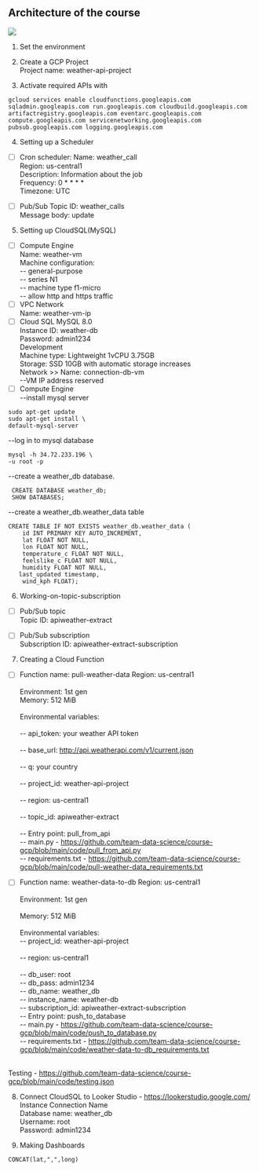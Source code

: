 ## Architecture of the course
<img src="https://github.com/team-data-science/course-gcp/blob/main/images/Architecture.png">


1. Set the environment
   
2. Create a GCP Project
<br/>Project name: weather-api-project

3. Activate required APIs with
```
gcloud services enable cloudfunctions.googleapis.com sqladmin.googleapis.com run.googleapis.com cloudbuild.googleapis.com artifactregistry.googleapis.com eventarc.googleapis.com compute.googleapis.com servicenetworking.googleapis.com pubsub.googleapis.com logging.googleapis.com
```
4. Setting up a Scheduler
- [ ] Cron scheduler:
Name: weather_call<br/> 
Region: us-central1<br/> 
Description: Information about the job<br/> 
Frequency: 0 * * * *<br/> 
Timezone: UTC<br/> 

- [ ] Pub/Sub
Topic ID: weather_calls<br/>
Message body: update<br/>

5. Setting up CloudSQL(MySQL)
- [ ] Compute Engine  
Name: weather-vm<br/>
Machine configuration:<br/>
  -- general-purpose<br/>
  -- series N1<br/>
  -- machine type f1-micro<br/>
  -- allow http and https traffic<br/>
 - [ ] VPC Network  
Name: weather-vm-ip<br/>
 - [ ] Cloud SQL
MySQL 8.0<br/>
Instance ID: weather-db<br/>
Password: admin1234<br/>
Development<br/>
Machine type: Lightweight 1vCPU 3.75GB<br/>
Storage: SSD 10GB with automatic storage increases<br/>
Network >> Name: connection-db-vm<br/>
--VM IP address reserved<br/>
- [ ] Compute Engine  
--install mysql server<br/>
```
sudo apt-get update
sudo apt-get install \
default-mysql-server
```
--log in to mysql database<br/>
```
mysql -h 34.72.233.196 \
-u root -p
```
--create a weather_db database.<br/>
```
 CREATE DATABASE weather_db;
 SHOW DATABASES; 
```
--create a weather_db.weather_data table<br/>
```
CREATE TABLE IF NOT EXISTS weather_db.weather_data (
  	id INT PRIMARY KEY AUTO_INCREMENT,
  	lat FLOAT NOT NULL,
  	lon FLOAT NOT NULL,
  	temperature_c FLOAT NOT NULL,
  	feelslike_c FLOAT NOT NULL,
  	humidity FLOAT NOT NULL,
   last_updated timestamp,
  	wind_kph FLOAT);
```

6. Working-on-topic-subscription  
- [ ] Pub/Sub topic<br/>
Topic ID: apiweather-extract<br/>

- [ ] Pub/Sub subscription<br/>
Subscription ID: apiweather-extract-subscription<br/>

7. Creating a Cloud Function
- [ ] Function name: pull-weather-data
Region: us-central1<br/>  
Environment: 1st gen<br/>
Memory: 512 MiB<br/>  
Environmental variables:<br/>  
   -- api_token: your weather API token<br/>   
   -- base_url: http://api.weatherapi.com/v1/current.json<br/>   
   -- q: your country<br/>   
   -- project_id: weather-api-project<br/>   
   -- region: us-central1<br/>   
   -- topic_id: apiweather-extract<br/>   
         -- Entry point: pull_from_api<br/> 
         -- main.py - https://github.com/team-data-science/course-gcp/blob/main/code/pull_from_api.py<br/> 
         -- requirements.txt - https://github.com/team-data-science/course-gcp/blob/main/code/pull-weather-data_requirements.txt

- [ ] Function name: weather-data-to-db
Region: us-central1<br/>  
Environment: 1st gen<br/>  
Memory: 512 MiB<br/>  
Environmental variables:<br/> 
   -- project_id: weather-api-project<br/>   
   -- region: us-central1<br/>  
   -- db_user: root<br/> 
   -- db_pass: admin1234<br/> 
   -- db_name: weather_db<br/> 
   -- instance_name: weather-db<br/> 
   -- subscription_id: apiweather-extract-subscription<br/> 
         -- Entry point: push_to_database<br/> 
         -- main.py - https://github.com/team-data-science/course-gcp/blob/main/code/push_to_database.py<br/> 
         -- requirements.txt - https://github.com/team-data-science/course-gcp/blob/main/code/weather-data-to-db_requirements.txt<br/> 

<br/> Testing - https://github.com/team-data-science/course-gcp/blob/main/code/testing.json

8. Connect CloudSQL to Looker Studio - https://lookerstudio.google.com/
Instance Connection Name<br/>
Database name: weather_db<br/>
Username: root<br/>
Password: admin1234<br/>

9. Making Dashboards
```
CONCAT(lat,",",long)
```
